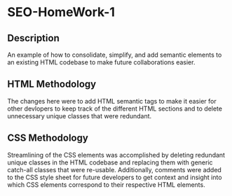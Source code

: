 # SEO-HomeWork-1

## Description 
An example of how to consolidate, simplify, and add semantic elements to an existing HTML codebase to make future collaborations easier.

## HTML Methodology
The changes here were to add HTML semantic tags to make it easier for other devlopers to keep track of the different HTML sections and to delete unnecessary unique classes that were redundant. 

## CSS Methodology 
Streamlining of the CSS elements was accomplished by deleting redundant unique classes in the HTML codebase and replacing them with generic catch-all classes that were re-usable. Additionally, comments were added to the CSS style sheet for future developers to get context and insight into which CSS elements correspond to their respective HTML elements. 
